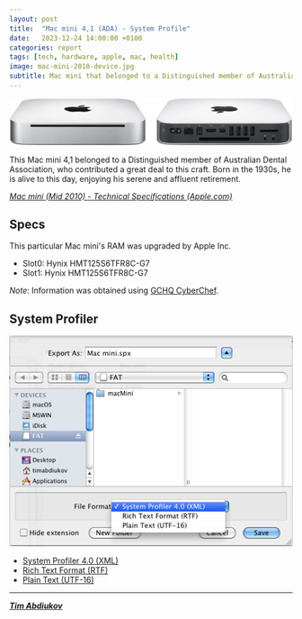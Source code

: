 ```yaml
---
layout: post
title:  "Mac mini 4,1 (ADA) - System Profile"
date:   2023-12-24 14:00:00 +0100
categories: report
tags: [tech, hardware, apple, mac, health]
image: mac-mini-2010-device.jpg
subtitle: Mac mini that belonged to a Distinguished member of Australian Dental Association 
---
```


![Device](./mac-mini-2010-device.jpg)

This Mac mini 4,1 belonged to a Distinguished member of Australian Dental Association, who contributed a great deal to this craft. Born in the 1930s, he is alive to this day, enjoying his serene and affluent retirement.

*[Mac mini (Mid 2010) - Technical Specifications (Apple.com)](https://support.apple.com/kb/SP585)* 

## Specs

This particular Mac mini's RAM was upgraded by Apple Inc.
* Slot0: Hynix HMT125S6TFR8C-G7
* Slot1: Hynix HMT125S6TFR8C-G7

*Note*: Information was obtained using [GCHQ CyberChef](https://gchq.github.io/CyberChef/).

## System Profiler

![Options](./Options.tiff)  
* [System Profiler 4.0 (XML)](./Mac-mini.1.spx)
* [Rich Text Format (RTF)](./Mac-mini.2.rtf)
* [Plain Text (UTF-16)](./Mac-mini.3.txt)

---------------------------------

***[Tim Abdiukov](https://github.com/TAbdiukov)***
